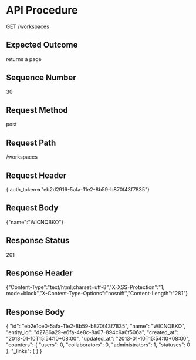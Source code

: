 # API Procedure
GET /workspaces
## Expected Outcome
returns a page
## Sequence Number
30
## Request Method
post
## Request Path
/workspaces
## Request Header
{:auth_token=>"eb2d2916-5afa-11e2-8b59-b870f43f7835"}
## Request Body
{"name":"WICNQBKO"}

## Response Status
201
## Response Header
{"Content-Type":"text/html;charset=utf-8","X-XSS-Protection":"1; mode=block","X-Content-Type-Options":"nosniff","Content-Length":"281"}

## Response Body
{
  "id": "eb2e1ce0-5afa-11e2-8b59-b870f43f7835",
  "name": "WICNQBKO",
  "entity_id": "d2786a29-e6fa-4e8c-8a07-894c9a6f506a",
  "created_at": "2013-01-10T15:54:10+08:00",
  "updated_at": "2013-01-10T15:54:10+08:00",
  "counters": {
    "users": 0,
    "collaborators": 0,
    "administrators": 1,
    "statuses": 0
  },
  "_links": {
  }
}
